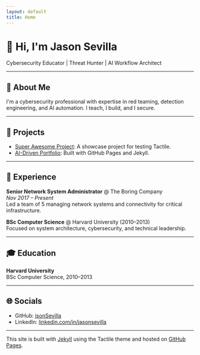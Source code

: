 ```yaml
---
layout: default
title: Home
---
```


# 👋 Hi, I'm Jason Sevilla

Cybersecurity Educator | Threat Hunter | AI Workflow Architect

---

## 📌 About Me
I'm a cybersecurity professional with expertise in red teaming, detection engineering, and AI automation. I teach, I build, and I secure.

---

## 🧰 Projects
- [Super Awesome Project](https://github.com/sproogen): A showcase project for testing Tactile.
- [AI-Driven Portfolio](https://github.com/jsonSevilla/jsonSevilla.github.io): Built with GitHub Pages and Jekyll.

---

## 💼 Experience
**Senior Network System Administrator** @ The Boring Company  
*Nov 2017 – Present*  
Led a team of 5 managing network systems and connectivity for critical infrastructure.

**BSc Computer Science** @ Harvard University (2010–2013)  
Focused on system architecture, cybersecurity, and technical leadership.

---

## 🎓 Education
**Harvard University**  
BSc Computer Science, 2010–2013

---

## 🌐 Socials
- GitHub: [jsonSevilla](https://github.com/jsonSevilla)
- LinkedIn: [linkedin.com/in/jasonsevilla](https://linkedin.com/in/jasonsevilla)

---

This site is built with [Jekyll](https://jekyllrb.com) using the Tactile theme and hosted on [GitHub Pages](https://pages.github.com).

